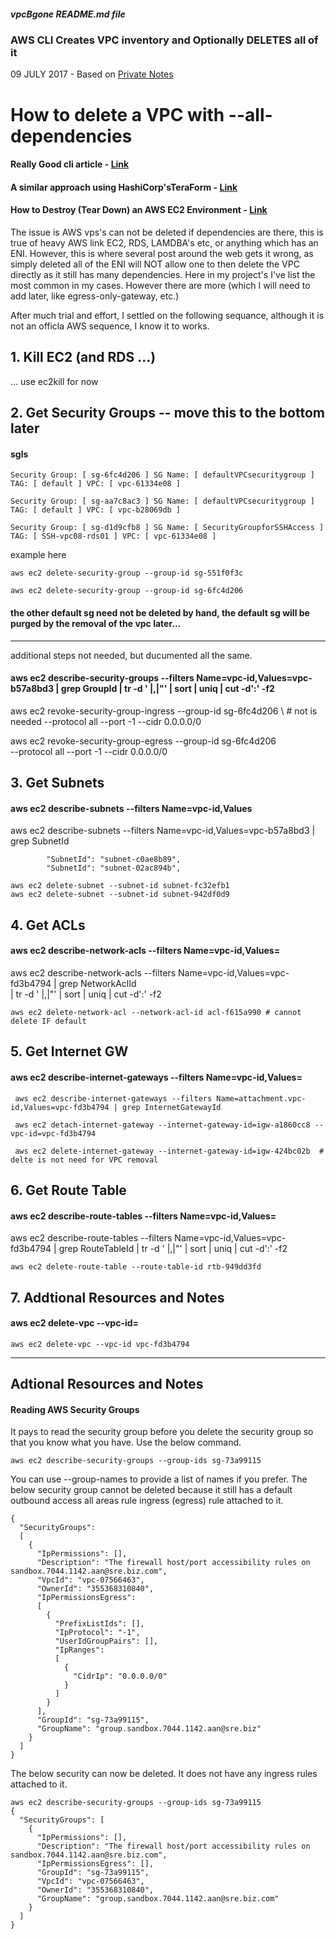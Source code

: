 ##### vpcBgone README.md file
### AWS CLI Creates VPC inventory and Optionally DELETES all of it
09 JULY 2017 - Based on [Private Notes](https://docs.google.com/document/d/1Q8ieik-aJk8XjOsY0FIblK31kbcligHnIggdvnSeqss)

# How to delete a VPC with --all-dependencies                         

#### Really Good cli article - [Link](https://github.com/miztiik/AWS-Demos)

#### A similar approach using HashiCorp'sTeraForm - [Link](https://linuxacademy.com/howtoguides/posts/show/topic/13922-a-complete-aws-environment-with-terraform)

#### How to Destroy (Tear Down) an AWS EC2 Environment - [Link](https://www.build-business-websites.co.uk/assets/it.assets/infrastructure.assets/ec2.assets/ec2.environment.destroy.howto.html)

The issue is AWS vps's can not be deleted if dependencies are there, this is true of heavy AWS link EC2, RDS, LAMDBA's etc, or anything which has an ENI. However, this is where several post around the web gets it wrong, as simply deleted all of the ENI will NOT allow one to then delete the VPC directly as it still has many dependencies. Here in my project's I've list the most common in my cases. However there are more (which I will need to add later, like egress-only-gateway, etc.)

After much trial and effort, I settled on the following sequance, although it is not an officla AWS sequence, I know it to works.

## 1. Kill EC2 (and RDS ...) 
… use ec2kill for now

## 2. Get Security Groups -- move this to the bottom later

#### sgls
    Security Group: [ sg-6fc4d206 ] SG Name: [ defaultVPCsecuritygroup ]
    TAG: [ default ] VPC: [ vpc-61334e08 ]

    Security Group: [ sg-aa7c8ac3 ] SG Name: [ defaultVPCsecuritygroup ]
    TAG: [ default ] VPC: [ vpc-b28069db ]

    Security Group: [ sg-d1d9cfb8 ] SG Name: [ SecurityGroupforSSHAccess ]
    TAG: [ SSH-vpc08-rds01 ] VPC: [ vpc-61334e08 ]

example here

 	aws ec2 delete-security-group --group-id sg-551f0f3c

 	aws ec2 delete-security-group --group-id sg-6fc4d206 
 
 #### the other default sg need not be deleted by hand, the default sg will be purged by the removal of the vpc later...
 
----
additional steps not needed, but ducumented all the same.

#### aws ec2 describe-security-groups --filters Name=vpc-id,Values=vpc-b57a8bd3 | grep GroupId | tr -d ' |,|"' | sort | uniq | cut -d':' -f2

aws ec2 revoke-security-group-ingress --group-id sg-6fc4d206 \   # not is needed 
 --protocol all --port -1 --cidr 0.0.0.0/0

aws ec2 revoke-security-group-egress --group-id sg-6fc4d206 \
 --protocol all --port -1 --cidr 0.0.0.0/0

## 3. Get Subnets
#### aws ec2 describe-subnets --filters Name=vpc-id,Values <VPC-ID>

aws ec2 describe-subnets --filters Name=vpc-id,Values=vpc-b57a8bd3 | grep SubnetId

            "SubnetId": "subnet-c0ae8b89",
            "SubnetId": "subnet-02ac894b",

    aws ec2 delete-subnet --subnet-id subnet-fc32efb1
    aws ec2 delete-subnet --subnet-id subnet-942df0d9

## 4. Get ACLs
#### aws ec2 describe-network-acls --filters Name=vpc-id,Values=<vpc-id>   

aws ec2 describe-network-acls --filters Name=vpc-id,Values=vpc-fd3b4794 | grep NetworkAclId \
| tr -d ' |,|"' | sort | uniq | cut -d':' -f2 

	aws ec2 delete-network-acl --network-acl-id acl-f615a990 # cannot delete IF default

## 5. Get Internet GW
#### aws ec2 describe-internet-gateways --filters Name=vpc-id,Values=<vpc-id>
 
     aws ec2 describe-internet-gateways --filters Name=attachment.vpc-id,Values=vpc-fd3b4794 | grep InternetGatewayId

     aws ec2 detach-internet-gateway --internet-gateway-id=igw-a1860cc8 --vpc-id=vpc-fd3b4794

     aws ec2 delete-internet-gateway --internet-gateway-id=igw-424bc02b  # delte is not need for VPC removal

## 6. Get Route Table 
#### aws ec2 describe-route-tables --filters Name=vpc-id,Values=<vpc-id>

aws ec2 describe-route-tables --filters Name=vpc-id,Values=vpc-fd3b4794 | grep RouteTableId | tr -d ' |,|"' | sort | uniq | cut -d':' -f2

	aws ec2 delete-route-table --route-table-id rtb-949dd3fd
	
	   
## 7. Addtional Resources and Notes
#### aws ec2 delete-vpc --vpc-id=<vpc-id>

	aws ec2 delete-vpc --vpc-id vpc-fd3b4794

----

## Adtional Resources and Notes
#### Reading AWS Security Groups

It pays to read the security group before you delete the security group so that you know what you have. Use the below command.

	aws ec2 describe-security-groups --group-ids sg-73a99115

You can use --group-names to provide a list of names if you prefer.
The below security group cannot be deleted because it still has a default outbound access all areas rule ingress (egress) rule attached to it.

	{
	  "SecurityGroups":
	  [
	    {
	      "IpPermissions": [],
	      "Description": "The firewall host/port accessibility rules on sandbox.7044.1142.aan@sre.biz.com",
	      "VpcId": "vpc-07566463",
	      "OwnerId": "355368310840",
	      "IpPermissionsEgress":
	      [
	        {
	          "PrefixListIds": [],
	          "IpProtocol": "-1",
	          "UserIdGroupPairs": [],
	          "IpRanges":
	          [
	            {
	              "CidrIp": "0.0.0.0/0"
	            }
	          ]
	        }
	      ],
	      "GroupId": "sg-73a99115",
	      "GroupName": "group.sandbox.7044.1142.aan@sre.biz"
	    }
	  ]
	}
	 
The below security can now be deleted. It does not have any ingress rules attached to it.
	
	aws ec2 describe-security-groups --group-ids sg-73a99115
	{
	  "SecurityGroups": [
	    {
	      "IpPermissions": [],
	      "Description": "The firewall host/port accessibility rules on sandbox.7044.1142.aan@sre.biz.com",
	      "IpPermissionsEgress": [],
	      "GroupId": "sg-73a99115",
	      "VpcId": "vpc-07566463",
	      "OwnerId": "355368310840",
	      "GroupName": "group.sandbox.7044.1142.aan@sre.biz.com"
	    }
	  ]
	}
